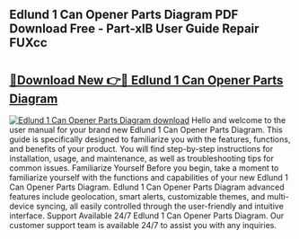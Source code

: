 ## Edlund 1 Can Opener Parts Diagram PDF Download Free - Part-xlB User Guide Repair FUXcc

# <h2><a href="http://dfn9p8.blite.top/?on=Edlund+1+Can+Opener+Parts+Diagram">🔗Download New 👉🔴 Edlund 1 Can Opener Parts Diagram</a></h2>

[![Edlund 1 Can Opener Parts Diagram download](https://i.imgur.com/lujVjoI.png)](http://dfn9p8.blite.top/?on=Edlund+1+Can+Opener+Parts+Diagram)
Hello and welcome to the user manual for your brand new Edlund 1 Can Opener Parts Diagram. This guide is specifically designed to familiarize you with the features, functions, and benefits of your product. You will find step-by-step instructions for installation, usage, and maintenance, as well as troubleshooting tips for common issues. Familiarize Yourself Before you begin, take a moment to familiarize yourself with the functions and capabilities of your new Edlund 1 Can Opener Parts Diagram. Edlund 1 Can Opener Parts Diagram advanced features include geolocation, smart alerts, customizable themes, and multi-device syncing, all easily controlled through the user-friendly and intuitive interface. Support Available 24/7 Edlund 1 Can Opener Parts Diagram. Our customer support team is available 24/7 to assist you with any inquiries.

